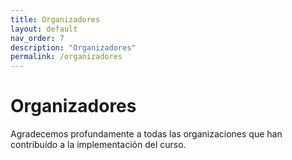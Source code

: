 ```yaml
---
title: Organizadores
layout: default
nav_order: 7
description: "Organizadores"
permalink: /organizadores
---
```


# Organizadores
Agradecemos profundamente a todas las organizaciones que han contribuído a la implementación del curso. 